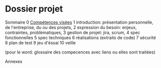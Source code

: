 # Dossier projet

Sommaire
0 [Compétences visées](/doc/0-skills.md)
1 introduction: présentation personnelle, de l'entreprise, du ou des projets, 
2 expression du besoin: enjeux, contraintes, problèmatiques, 
3 gestion de projet: jira, scrum, 
4 spec fonctionnelles
5 spec techniques
6 réalisations (extraits de code)
7 sécurité
8 plan de test
9 jeu d'éssai
10 veille

(pour le word: glossaire des compecences avec liens ou elles sont traitées)

Annexes

